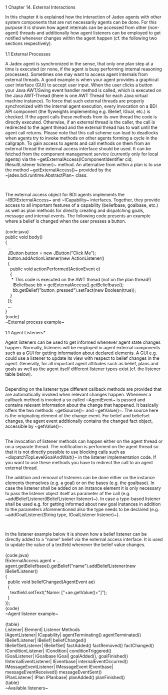 1 Chapter 14. External Interactions

In this chapter it is explained how the interaction of Jadex agents with other system components that are not necessarily agents can be done. For this purpose it is shown how agent internals can be accessed from other (non-agent) threads and additionally how agent listeners can be employed to get notified whenever changes within the agent happen (cf. the following two sections respectively).\
\
1.1 External Processes

A Jadex agent is synchronized in the sense, that only one plan step at a time is executed (or none, if the agent is busy performing internal reasoning processes). Sometimes one may want to access agent internals from external threads. A good example is when your agent provides a graphical user interface (GUI) to accept user input. When the user clicks a button your Java AWT/Swing event handler method is called, which is executed on the Java AWT-Thread (there is one AWT Thread for each Java virtual machine instance). To force that such external threads are properly synchronized with the internal agent execution, every invocation on a BDI API component (the flyweights implementing e.g. IBelief, IGoal, etc.) is checked. If the agent calls these methods from its own thread the code is directly executed. Otherwise, if an external thread is the caller, the call is redirected to the agent thread and the external thread has to wait until the agent call returns. Please note that this call scheme can lead to deadlocks when agents try to invoke methods on other agents forming a cycle in the callgraph. To gain access to agents and call methods on them from an external thread the external access interface should be used. It can be fetched from the component management service (currently only for local agents) via the \~getExternalAccess(IComponentIdentifier cid, IResultListener listener)\~ method. An alternative from within a plan is to use the method \~getExternalAccess()\~ provided by the \~jadex.bdi.runtime.AbstractPlan\~ class.



   

The external access object for BDI agents implements the \~IBDIExternalAccess\~ and \~ICapability\~ interfaces. Together, they provide access to all important features of a capability (beliefbase, goalbase, etc.) as well as plan methods for directly creating and dispatching goals, message and internal events. The following code presents an example where a belief is changed when the user presses a button.\
  \
{code:java}\
public void body()\
{\
  ...\
  JButton button = new JButton("Click Me");\
  button.addActionListener(new ActionListener()\
  {\
    public void actionPerformed(ActionEvent e)\
    {\
      * This code is executed on the AWT thread (not on the plan thread!)\
      IBeliefbase bb = getExternalAccess().getBeliefbase();\
      bb.getBelief("button\_pressed").setFact(new Boolean(true));\
    }\
  });\
  ...\
}\
{code}\
\~External process example\~\
\
1.1 Agent Listeners*

Agent listeners can be used to get informed whenever agent state changes happen. Normally, listeners will be employed in agent external components such as a GUI for getting information about declared elements. A GUI e.g. could use a listener to update its view with respect to belief changes in the agent. Generally, for all important agent attitudes such as belief, plans and goals as well as the agent itself different listener types exist (cf. the listener table below).





 \
Depending on the listener type different callback methods are provided that are automatically invoked when relevant changes happen. Whenever a callback method is invoked a so called \~AgentEvent\~ is passed and contains relevant information about the change that happened. It basically offers the two methods \~getSource()\~ and \~getValue()\~. The source here is the originating element of the change event. For belief and beliefset changes, the agent event additionally contains the changed fact object, accessible by \~getValue()\~.





\
The invocation of listener methods can happen either on the agent thread or on a separate thread. The notification is performed on the agent thread so that it is not directly possible to use blocking calls such as \~dispatchTopLevelGoalAndWait()\~ in the listener implementation code. If you want to use these methods you have to redirect the call to an agent external thread.







The addition and removal of listeners can be done either on the instance elements themselves (e.g. a goal) or on the bases (e.g. the goalbase). In case the listener shall be added on an instance element it is only necessary to pass the listener object itself as parameter of the call (e.g. \~addBeliefListener(IBeliefListener listener)\~). In case a type-based listener shall be used e.g. for getting informed about new goal instances in addition to the parameters aforementioned also the type needs to be declared (e.g. \~addGoalListener(String type, IGoalListener listener)\~).



  

In the listener example below it is shown how a belief listener can be directly added to a "name" belief via the external access interface. It is used to update the value of a textfeld whenever the belief value changes.\
  \
{code:java}\
IExternalAccess agent = ...\
agent.getBeliefbase().getBelief("name").addBeliefListener(new IBeliefListener()\
{\
  public void beliefChanged(AgentEvent ae)\
  {\
    textfield.setText("Name: \["+ae.getValue()+"\]");\
  }\
});\
{code}\
\~Agent listener example\~\
    \
{table}\
Listener| Element| Listener Methods\
IAgentListener| ICapability| agentTerminating() agentTerminated()\
IBeliefListener| IBelief| beliefChanged()\
IBeliefSetListener| IBeliefSet| factAdded() factRemoved() factChanged()\
IConditionListener| ICondition| conditionTriggered()\
IGoalListener| IGoalbase IGoal| goalAdded(), goalFinished()\
IInternalEventListener| IEventbase| internalEventOccurred()\
IMessageEventListener| IMessageEvent IEventbase| messageEventReceived() messageEventSent()\
IPlanListener| IPlan IPlanbase| planAdded() planFinished()\
{table}\
\~Available listeners\~\
     
